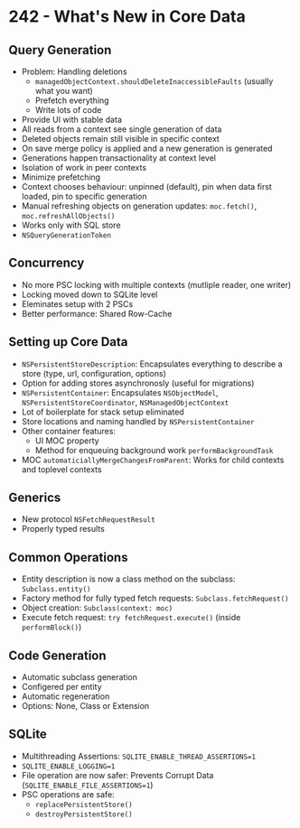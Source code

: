 # 242 - What's New in Core Data

## Query Generation

- Problem: Handling deletions
    - `managedObjectContext.shouldDeleteInaccessibleFaults` (usually what you want)
    - Prefetch everything
    - Write lots of code
- Provide UI with stable data
- All reads from a context see single generation of data
- Deleted objects remain still visible in specific context
- On save merge policy is applied and a new generation is generated
- Generations happen transactionality at context level
- Isolation of work in peer contexts
- Minimize prefetching
- Context chooses behaviour: unpinned (default), pin when data first loaded, pin to specific generation
- Manual refreshing objects on generation updates: `moc.fetch()`, `moc.refreshAllObjects()`
- Works only with SQL store
- `NSQueryGenerationToken`

## Concurrency

- No more PSC locking with multiple contexts (mutliple reader, one writer)
- Locking moved down to SQLite level
- Eleminates setup with 2 PSCs
- Better performance: Shared Row-Cache

## Setting up Core Data

- `NSPersistentStoreDescription`: Encapsulates everything to describe a store (type, url, configuration, options)
- Option for adding stores asynchronosly (useful for migrations)
- `NSPersistentContainer`: Encapsulates `NSObjectModel`, `NSPersistentStoreCoordinator`, `NSManagedObjectContext`
- Lot of boilerplate for stack setup eliminated
- Store locations and naming handled by `NSPersistentContainer`
- Other container features:
    - UI MOC property
    - Method for enqueuing background work `performBackgroundTask`
- MOC `automaticiallyMergeChangesFromParent`: Works for child contexts and toplevel contexts

## Generics

- New protocol `NSFetchRequestResult`
- Properly typed results

## Common Operations

- Entity description is now a class method on the subclass: `Subclass.entity()`
- Factory method for fully typed fetch requests: `Subclass.fetchRequest()`
- Object creation: `Subclass(context: moc)`
- Execute fetch request: `try fetchRequest.execute()` (inside `performBlock()`)

## Code Generation

- Automatic subclass generation
- Configered per entity
- Automatic regeneration
- Options: None, Class or Extension

## SQLite

- Multithreading Assertions: `SQLITE_ENABLE_THREAD_ASSERTIONS=1`
- `SQLITE_ENABLE_LOGGING=1`
- File operation are now safer: Prevents Corrupt Data  (`SQLITE_ENABLE_FILE_ASSERTIONS=1`)
- PSC operations are safe:
    - `replacePersistentStore()`
    - `destroyPersistentStore()`
